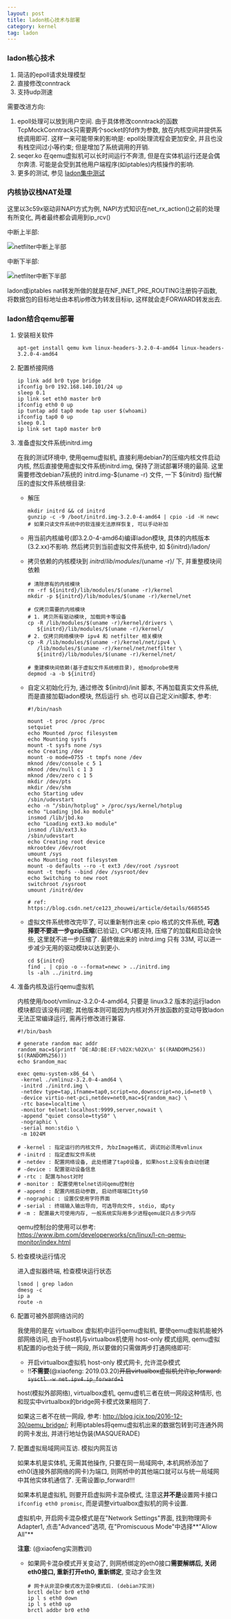 ```yaml
---
layout: post
title: ladon核心技术与部署
category: kernel
tag: ladon
---
```


### ladon核心技术

1. 简洁的epoll请求处理模型
2. 直接修改conntrack
3. 支持udp测速

需要改进方向:

1. epoll处理可以放到用户空间. 由于具体修改conntrack的函数TcpMockConntrack只需要两个socket的fd作为参数, 放在内核空间并提供系统调用即可. 这样一来可能带来的影响是: epoll处理流程会更加安全, 并且也没有栈空间过小等约束; 但是增加了系统调用的开销.
2. seqer.ko 在qemu虚拟机可以长时间运行不奔溃, 但是在实体机运行还是会偶尔奔溃. 可能是会受到其他用户端程序(如iptables)内核操作的影响.
3. 更多的测试, 参见 [ladon集中测试](/kernel/2018//11/06/ladon集中测试)

### 内核协议栈NAT处理

这里以3c59x驱动非NAPI方式为例, NAPI方式知识在net_rx_action()之前的处理有所变化, 两者最终都会调用到ip_rcv()

中断上半部:

![netfilter中断上半部](/img/ladon/netfilter_1.png)

中断下半部:

![netfilter中断下半部](/img/ladon/netfilter_2.png)

ladon或iptables nat转发所做的就是在NF_INET_PRE_ROUTING注册钩子函数, 将数据包的目标地址由本机ip修改为转发目标ip, 这样就会走FORWARD转发出去.

### ladon结合qemu部署

1. 安装相关软件

   ```shell
   apt-get install qemu kvm linux-headers-3.2.0-4-amd64 linux-headers-3.2.0-4-amd64
   ```

2. 配置桥接网络

   ```shell
   ip link add br0 type bridge
   ifconfig br0 192.168.140.101/24 up
   sleep 0.1
   ip link set eth0 master br0
   ifconfig eth0 0 up
   ip tuntap add tap0 mode tap user $(whoami)
   ifconfig tap0 0 up
   sleep 0.1
   ip link set tap0 master br0
   ```

3. 准备虚拟文件系统initrd.img

   在我的测试环境中, 使用qemu虚拟机, 直接利用debian7的压缩内核文件启动内核, 然后直接使用虚拟文件系统initrd.img, 保持了测试部署环境的最简. 这里需要修改debian7系统的 initrd.img-$(uname -r) 文件, 一下 ${initrd} 指代解压的虚拟文件系统根目录:

   * 解压

     ```shell
     mkdir initrd && cd initrd
     gunzip -c -9 /boot/initrd.img-3.2.0-4-amd64 | cpio -id -H newc
     # 如果只读文件系统中的软连接无法原样恢复, 可以手动补加
     ```

   * 用当前内核编号(即3.2.0-4-amd64)编译ladon模块, 具体的内核版本(3.2.xx)不影响. 然后拷贝到当前虚拟文件系统中, 如 ${initrd}/ladon/

   * 拷贝依赖的内核模块到 ${initrd}/lib/modules/$(uname -r)/ 下, 并重整模块间依赖

     ```shell
     # 清除原有的内核模块
     rm -rf ${initrd}/lib/modules/$(uname -r)/kernel
     mkdir -p ${initrd}/lib/modules/$(uname -r)/kernel/net
     
     # 仅拷贝需要的内核模块
     # 1. 拷贝所有驱动模块, 加载网卡等设备
     cp -R /lib/modules/$(uname -r)/kernel/drivers \
     	${initrd}/lib/modules/$(uname -r)/kernel/
     # 2. 仅拷贝网络模块中 ipv4 和 netfilter 相关模块
     cp -R /lib/modules/$(uname -r)/kernel/net/ipv4 \
     	/lib/modules/$(uname -r)/kernel/net/netfilter \
     	${initrd}/lib/modules/$(uname -r)/kernel/net/
     	
     # 重建模块间依赖(基于虚拟文件系统根目录), 给modprobe使用
     depmod -a -b ${initrd}
     ```

   * 自定义初始化行为, 通过修改  ${initrd}/init 脚本, 不再加载真实文件系统, 而是直接加载ladon模块, 然后运行 sh. 也可以自己定义init脚本, 参考:

     ```shell
     #!/bin/nash
     
     mount -t proc /proc /proc
     setquiet
     echo Mounted /proc filesystem
     echo Mounting sysfs
     mount -t sysfs none /sys
     echo Creating /dev
     mount -o mode=0755 -t tmpfs none /dev
     mknod /dev/console c 5 1
     mknod /dev/null c 1 3
     mknod /dev/zero c 1 5
     mkdir /dev/pts
     mkdir /dev/shm
     echo Starting udev
     /sbin/udevstart
     echo -n "/sbin/hotplug" > /proc/sys/kernel/hotplug
     echo "Loading jbd.ko module"
     insmod /lib/jbd.ko
     echo "Loading ext3.ko module"
     insmod /lib/ext3.ko
     /sbin/udevstart
     echo Creating root device
     mkrootdev /dev/root
     umount /sys
     echo Mounting root filesystem
     mount -o defaults --ro -t ext3 /dev/root /sysroot
     mount -t tmpfs --bind /dev /sysroot/dev
     echo Switching to new root
     switchroot /sysroot
     umount /initrd/dev
     
     # ref: https://blog.csdn.net/ce123_zhouwei/article/details/6685545 
     ```

   * 虚拟文件系统修改完毕了, 可以重新制作出来 cpio 格式的文件系统, **可选择要不要进一步gzip压缩**(已验证), CPU都支持, 压缩了的加载和启动会快些, 这里就不进一步压缩了. 最终做出来的 initrd.img 只有 33M, 可以进一步减少无用的驱动模块以达到更小.

     ```shell
     cd ${initrd}
     find . | cpio -o --format=newc > ../initrd.img
     ls -alh ../initrd.img
     ```

4. 准备内核及运行qemu虚拟机

   内核使用/boot/vmlinuz-3.2.0-4-amd64, 只要是 linux3.2 版本的运行ladon模块都应该没有问题; 其他版本则可能因为内核对外开放函数的变动导致ladon无法正常编译运行, 需再行修改进行兼容.

   ```shell
   #!/bin/bash
   
   # generate random mac addr
   random_mac=$(printf 'DE:AD:BE:EF:%02X:%02X\n' $((RANDOM%256)) $((RANDOM%256)))
   echo $random_mac
   
   exec qemu-system-x86_64 \
   	-kernel ./vmlinuz-3.2.0-4-amd64 \
   	-initrd ./initrd.img \
   	-netdev type=tap,ifname=tap0,script=no,downscript=no,id=net0 \
   	-device virtio-net-pci,netdev=net0,mac=${random_mac} \
   	-rtc base=localtime \
   	-monitor telnet:localhost:9999,server,nowait \
   	-append "quiet console=ttyS0" \
   	-nographic \
   	-serial mon:stdio \
   	-m 1024M
   	
   # -kernel : 指定运行的内核文件, 为bzImage格式, 调试则必须用vmlinux
   # -initrd : 指定虚拟文件系统
   # -netdev : 配置网络设备, 此处搭建了tap0设备, 如果host上没有会自动创建
   # -device : 配置驱动设备信息
   # -rtc : 配置与host对时
   # -monitor : 配置使用telnet访问qemu控制台
   # -append : 配置内核启动参数, 启动终端端口ttyS0
   # -nographic : 设置仅使用字符界面
   # -serial : 终端输入输出导向, 可选导向文件, stdio, 或pty
   # -m : 配置最大可使用内存, 一般系统实际用多少进程qemu就只占多少内存
   ```

   qemu控制台的使用可以参考: https://www.ibm.com/developerworks/cn/linux/l-cn-qemu-monitor/index.html

5. 检查模块运行情况

   进入虚拟器终端, 检查模块运行状态

   ```shell
   lsmod | grep ladon
   dmesg -c
   ip a
   route -n
   ```

6. 配置可被外部网络访问的

   我使用的是在 virtualbox 虚拟机中运行qemu虚拟机, 要使qemu虚拟机能被外部网络访问, 由于host机与virtualbox机使用 host-only 模式组网, qemu虚拟机配置的ip也处于统一网段, 所以要做的只需做两步打通网络即可:

   * 开启virtualbox虚拟机 host-only 模式网卡, 允许混杂模式
   * !!**不需要**(@xiaofeng: 2019.03.20)~~开启virtualbox虚拟机允许ip_forward: `sysctl -w net.ipv4.ip_forward=1`~~

   host(模拟外部网络), virtualbox虚机, qemu虚机三者在统一网段这种情形, 也和现实中virtualbox的bridge网卡模式效果相同了.

   如果这三者不在统一网段, 参考: http://blog.jcix.top/2016-12-30/qemu_bridge/; 利用iptables将qemu虚拟机出来的数据包转到可连通外网的网卡发出, 并进行地址伪装(MASQUERADE)


7. 配置虚拟局域网间互访. 模拟内网互访

   如果本机是实体机, 无需其他操作, 只要在同一局域网中, 本机网桥添加了eth0(连接外部网络的网卡)为端口, 则网桥中的其他端口就可以与统一局域网中其他实体机通信了. 无需设置ip_forward!!!

   如果本机是虚拟机, 则要开启虚拟网卡混杂模式, 注意这**并不是**设置网卡接口`ifconfig eth0 promisc`, 而是调整virtualbox虚拟机的网卡设置. 

   虚拟机中, 开启网卡混杂模式是在"Network Settings"界面, 找到物理网卡Adapter1, 点击"Advanced"选项, 在"Promiscuous Mode"中选择**"Allow All"**

   **注意**: (@xiaofeng实测教训)

   * 如果网卡混杂模式开关变动了, 则网桥绑定的eth0接口**需要解绑后, 关闭eth0接口, 重新打开eth0, 重新绑定**, 变动才会生效

     ```shell
     # 网卡从非混杂模式改为混杂模式后. (debian7实测)
     brctl delbr br0 eth0
     ip l s eth0 down
     ip l s eth0 up
     brctl addbr br0 eth0
     ```

